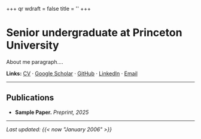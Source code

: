 +++
qr wdraft = false
title = ''
+++
# Senior undergraduate at Princeton University 

About me paragraph....


**Links:**
[CV](/cv.pdf) · [Google Scholar](https://scholar.google.com/) · [GitHub](https://github.com/natalia-espinosadice) · [LinkedIn](https://www.linkedin.com/) · [Email](mailto:nespinosadice22@gmail.com)

---

## Publications 

- **Sample Paper.** *Preprint, 2025* 


---
*Last updated: {{< now "January 2006" >}}*

